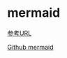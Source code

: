 # mermaid
[参考URL](https://qiita.com/Tachy_Pochy/items/ee79fc5c572fa5661989)

[Github mermaid](https://usefuledge.com/vscodemermaidsupport.html)


